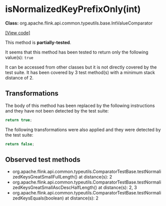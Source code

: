 # isNormalizedKeyPrefixOnly(int)

**Class:** org.apache.flink.api.common.typeutils.base.IntValueComparator

[[View code]](https://github.com/apache/flink/blob/740f711c4ec9c4b7cdefd01c9f64857c345a68a1/flink-core/src/main/java//org/apache/flink/api/common/typeutils/base/IntValueComparator.java#L99)

This method is **partially-tested**.

It seems that this method has been tested to return only the following value(s): `true`


It can be accessed from other classes but it is not directly covered by the test suite. 
It has been covered by 3 test method(s) with a minimum stack distance of 2.

## Transformations


The body of this method has been replaced by the following instructions and they have not been detected by the test suite:

```Java
return true;
```

The following transformations were also applied and they were detected by the test suite:

```Java
return false;
```





## Observed test methods

* org.apache.flink.api.common.typeutils.ComparatorTestBase.testNormalizedKeysGreatSmallFullLength() at distance(s): 2
* org.apache.flink.api.common.typeutils.ComparatorTestBase.testNormalizedKeysGreatSmallAscDescHalfLength() at distance(s): 2, 3
* org.apache.flink.api.common.typeutils.ComparatorTestBase.testNormalizedKeysEquals(boolean) at distance(s): 2

